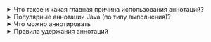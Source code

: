 <details><summary>Что такое и какая главная причина использования аннотаций?</summary>
    <p><b>Аннотация</b> - средство, позволяющее встраивать справочную информацию в исходные файлы.</p>
    <p>Эта информация может использоваться различными средствами на стадии разработки или развертывания программы.
        Например, аннотация может обрабатываться генераторами исходного кода
    </p>
    <ul>Функции аннотации
        <li>даёт дополнительную информацию для компилятора</li>
        <li>даёт информацию различным инструментам для генерации другого кода, конфигураций и т. д.</li>
        <li>может использоваться во время выполнения для получения данных через отражение (reflection)</li>
    </ul>
</details>

<details><summary>Популярные аннотации Java (по типу выполнения)?</summary>
    <ul>
        <li>Аннотации для аннотаций или мета-аннотациями(@Target)</li>
        <li>Аннотации типов (@Retention, @Documented, @Inherited, @Repeatable)</li>
        <li>Аннотации для кода (@Override, @Deprecated, @SuppressWarnings)</li>
        <li>Нативные аннотации</li>
        <li>Аннотации, написанные программистом</li>
    </ul>
</details>

<details><summary>Что можно аннотировать</summary>
    <p>классы, методы, поля, параметры, константы перечисления, сами аннотации</p>
    <p>С помощью аннотации <b>@Target</b> мы указываем что будем помечать. Пример:<br>
        @Target(value=ElementType.METHOD)</p>
</details>

<details><summary>Правила удержания аннотаций</summary>
    <p>Правила удержания определяют момент, когда аннотация отбрасывается</p>
    <ul>Определены три правила, инкапсулированные в перечислении java.lang.annotation.RetentionPolicy:
        <li><b>SOURCE</b> - хранятся только в исходном файле и отбрасываются при компиляции</li>
        <li><b>CLASS</b> - сохраняются в файле с расширением .class во время компиляции</li>
        <li><b>RUNTIME</b> - сохраняются в файле с расширением .class во время компиляции и остаются доступными для 
            виртуальной машины JVM во время выполнения
        </li>
    </ul>
    <p>Правило удержания аннотации задается с помощью одной из встроенных аннотаций Java: @Retention</p>
</details>
